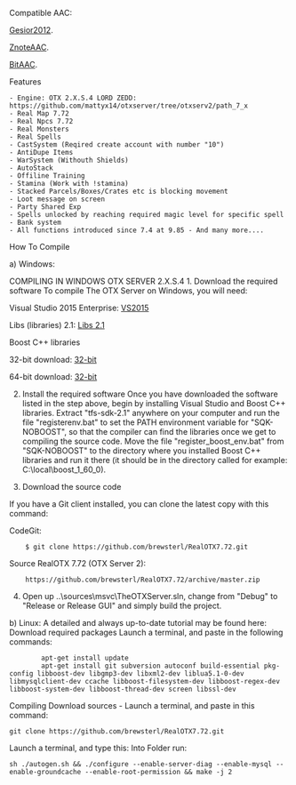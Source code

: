 Compatible AAC:

[Gesior2012](https://github.com/gesior/Gesior2012/tree/TFS-0.4_rev_3703%2B).

[ZnoteAAC](https://github.com/Znote/ZnoteAAC).

[BitAAC](https://github.com/bitaac/bitaac).

Features

    - Engine: OTX 2.X.S.4 LORD ZEDD: https://github.com/mattyx14/otxserver/tree/otxserv2/path_7_x
    - Real Map 7.72
    - Real Npcs 7.72
    - Real Monsters
    - Real Spells
    - CastSystem (Reqired create account with number "10")
    - AntiDupe Items
    - WarSystem (Withouth Shields)
    - AutoStack
    - Offiline Training
    - Stamina (Work with !stamina)
    - Stacked Parcels/Boxes/Crates etc is blocking movement
    - Loot message on screen
    - Party Shared Exp
    - Spells unlocked by reaching required magic level for specific spell
    - Bank system
    - All functions introduced since 7.4 at 9.85 - And many more....

How To Compile

a) Windows:

COMPILING IN WINDOWS OTX SERVER 2.X.S.4
    1. Download the required software
    To compile The OTX Server on Windows, you will need:
     
Visual Studio 2015 Enterprise: [VS2015](https://go.microsoft.com/fwlink/?LinkId=691979&clcid=0x409/)

Libs (libraries) 2.1: [Libs 2.1](https://mega.nz/#!ocIyHZxI!jMVyKCpsofbuuNbdsLhblHhJRbsZrz4u5_JHPGXKJuE/)

Boost C++ libraries

   32-bit download: [32-bit](http://sourceforge.net/projects/boost/files/boost-binaries/1.60.0/boost_1_60_0-msvc-14.0-32.exe/download/)
   
   64-bit download: [32-bit](http://sourceforge.net/projects/boost/files/boost-binaries/1.60.0/boost_1_60_0-msvc-14.0-64.exe/download/)

   2. Install the required software
Once you have downloaded the software listed in the step above, begin by installing Visual Studio and Boost C++ libraries. Extract "tfs-sdk-2.1" anywhere on your computer and run the file "registerenv.bat" to set the PATH environment variable for "SQK-NOBOOST", so that the compiler can find the libraries once we get to compiling the source code. Move the file "register_boost_env.bat" from "SQK-NOBOOST" to the directory where you installed Boost C++ libraries and run it there (it should be in the directory called for example: C:\local\boost_1_60_0).

   3. Download the source code
  
   If you have a Git client installed, you can clone the latest copy with this command:

   CodeGit:
        
        $ git clone https://github.com/brewsterl/RealOTX7.72.git
        
   Source RealOTX 7.72 (OTX Server 2):
   
        https://github.com/brewsterl/RealOTX7.72/archive/master.zip

   4. Open up ..\sources\msvc\TheOTXServer.sln, change from "Debug" to "Release or Release GUI" and simply build the project.

b) Linux:
A detailed and always up-to-date tutorial may be found here:
	Download required packages
        Launch a terminal, and paste in the following commands:
        
            apt-get install update
            apt-get install git subversion autoconf build-essential pkg-config libboost-dev libgmp3-dev libxml2-dev liblua5.1-0-dev libmysqlclient-dev ccache libboost-filesystem-dev libboost-regex-dev libboost-system-dev libboost-thread-dev screen libssl-dev

Compiling
   Download sources - Launch a terminal, and paste in this command:
            
    git clone https://github.com/brewsterl/RealOTX7.72.git

   Launch a terminal, and type this:
Into Folder run:

    sh ./autogen.sh && ./configure --enable-server-diag --enable-mysql --enable-groundcache --enable-root-permission && make -j 2
